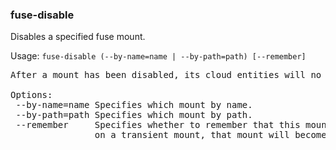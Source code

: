### fuse-disable
Disables a specified fuse mount.

Usage: `fuse-disable (--by-name=name | --by-path=path) [--remember]`
<pre>
After a mount has been disabled, its cloud entities will no longer be accessible via the mount's local path.

Options:
 --by-name=name Specifies which mount by name.
 --by-path=path Specifies which mount by path.
 --remember     Specifies whether to remember that this mount is disabled. Note that if this option is specified
                on a transient mount, that mount will become persistent.
</pre>
